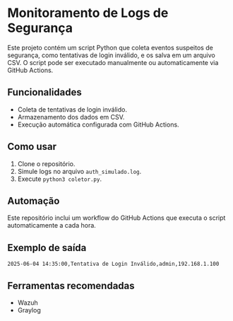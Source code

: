 # Monitoramento de Logs de Segurança

Este projeto contém um script Python que coleta eventos suspeitos de segurança, como tentativas de login inválido, e os salva em um arquivo CSV. O script pode ser executado manualmente ou automaticamente via GitHub Actions.

## Funcionalidades

- Coleta de tentativas de login inválido.
- Armazenamento dos dados em CSV.
- Execução automática configurada com GitHub Actions.

## Como usar

1. Clone o repositório.
2. Simule logs no arquivo `auth_simulado.log`.
3. Execute `python3 coletor.py`.

## Automação

Este repositório inclui um workflow do GitHub Actions que executa o script automaticamente a cada hora.

## Exemplo de saída

```
2025-06-04 14:35:00,Tentativa de Login Inválido,admin,192.168.1.100
```

## Ferramentas recomendadas

- Wazuh
- Graylog